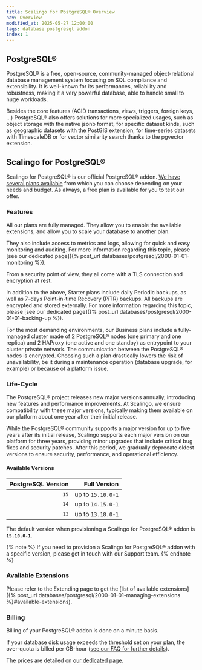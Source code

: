 ```yaml
---
title: Scalingo for PostgreSQL® Overview
nav: Overview
modified_at: 2025-05-27 12:00:00
tags: database postgresql addon
index: 1
---
```


## PostgreSQL®

PostgreSQL® is a free, open-source, community-managed object-relational
database management system focusing on SQL compliance and extensibility. It is
well-known for its performances, reliability and robustness, making it a very
powerful database, able to handle small to huge workloads.

Besides the core features (ACID transactions, views, triggers, foreign keys,
...) PostgreSQL® also offers solutions for more specialized usages, such as
object storage with the native jsonb format, for specific dataset kinds,
such as geographic datasets with the PostGIS extension, for time-series
datasets with TimescaleDB or for vector similarity search thanks to the
pgvector extension.


## Scalingo for PostgreSQL®

Scalingo for PostgreSQL® is our official PostgreSQL® addon. [We have several
plans available](https://scalingo.com/databases/postgresql#database-compare)
from which you can choose depending on your needs and budget. As always, a free
plan is available for you to test our offer.

### Features

All our plans are fully managed. They allow you to enable the available
extensions, and allow you to scale your database to another plan.

They also include access to metrics and logs, allowing for quick and easy
monitoring and auditing. For more information regarding this topic, please [see
our dedicated page]({% post_url databases/postgresql/2000-01-01-monitoring %}).

From a security point of view, they all come with a TLS connection and
encryption at rest.

In addition to the above, Starter plans include daily Periodic backups, as
well as 7-days Point-in-time Recovery (PiTR) backups. All backups are encrypted
and stored externally. For more information regarding this topic, please
[see our dedicated page]({% post_url databases/postgresql/2000-01-01-backing-up %}).

For the most demanding environments, our Business plans include a fully-managed
cluster made of 2 PostgreSQL® nodes (one primary and one replica) and 2 HAProxy
(one active and one standby) as entrypoint to your cluster private network.
The communication between the PostgreSQL® nodes is encrypted. Choosing such a
plan drastically lowers the risk of unavailability, be it during a maintenance
operation (database upgrade, for example) or because of a platform issue.

### Life-Cycle

The PostgreSQL® project releases new major versions annually, introducing new
features and performance improvements. At Scalingo, we ensure compatibility
with these major versions, typically making them available on our platform
about one year after their initial release.

While the PostgreSQL® community supports a major version for up to five years
after its initial release, Scalingo supports each major version on our platform
for three years, providing minor upgrades that include critical bug fixes and
security patches. After this period, we gradually deprecate oldest versions to
ensure security, performance, and operational efficiency.

#### Available Versions

| PostgreSQL Version  | Full Version      |
| ------------------: | ----------------: |
| **`15`**            | up to `15.10.0-1`  |
| `14`                | up to `14.15.0-1` |
| `13`                | up to `13.18.0-1` |

The default version when provisioning a Scalingo for PostgreSQL® addon is
**`15.10.0-1`**.

{% note %}
If you need to provision a Scalingo for PostgreSQL® addon with a specific
version, please get in touch with our Support team.
{% endnote %}

### Available Extensions

Please refer to the Extending page to get the [list of available extensions]({% post_url databases/postgresql/2000-01-01-managing-extensions %}#available-extensions).

### Billing

Billing of your PostgreSQL® addon is done on a minute basis.

If your database disk usage exceeds the threshold set on your plan, the
over-quota is billed per GB-hour ([see our FAQ for further details](https://scalingo.com/databases/postgresql)).

The prices are detailed on [our dedicated page](https://scalingo.com/databases/postgresql).
